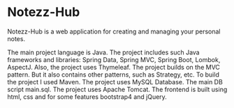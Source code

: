 # Notezz-Hub

Notezz-Hub is a web application for creating and managing your personal notes.

The main project language is Java. The project includes such Java frameworks and libraries: Spring Data, Spring MVC, Spring Boot, Lombok, AspectJ. Also, the project uses Thymeleaf.
The project builds on the MVC pattern. But it also contains other patterns, such as Strategy, etc.
To build the project I used Maven.
The project uses MySQL Database. The main DB script main.sql.
The project uses Apache Tomcat.
The frontend is built using html, css and for some features bootstrap4 and jQuery.

